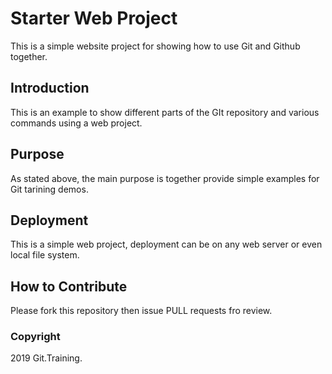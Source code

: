 # Starter Web Project

This is a simple website project for
showing how to use Git and Github together.

## Introduction

This is an example to show different parts 
of the GIt repository and various commands
using a web project.

## Purpose

As stated above, the main purpose is together
provide simple examples for Git tarining demos.

## Deployment

This is a simple web project, deployment 
can be on any web server or even local file system.

## How to Contribute

Please fork this repository then issue PULL requests fro review.

### Copyright

2019 Git.Training.